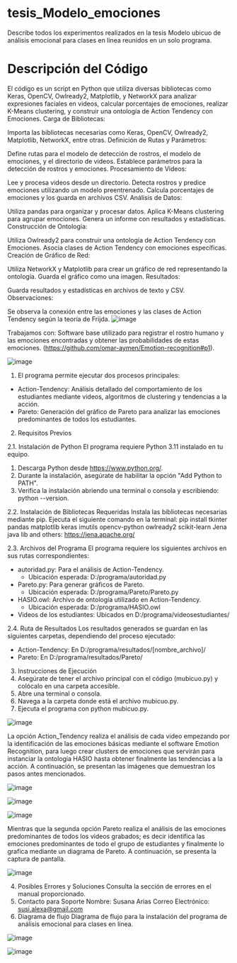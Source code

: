 # tesis_Modelo_emociones
Describe todos los experimentos realizados en la tesis Modelo ubicuo de análisis emocional para clases en línea reunidos en un solo programa.
# Descripción del Código
El código es un script en Python que utiliza diversas bibliotecas como Keras, OpenCV, Owlready2, Matplotlib, y NetworkX para analizar expresiones faciales en videos, calcular porcentajes de emociones, realizar K-Means clustering, y construir una ontología de Action Tendency con Emociones.
Carga de Bibliotecas:

Importa las bibliotecas necesarias como Keras, OpenCV, Owlready2, Matplotlib, NetworkX, entre otras.
Definición de Rutas y Parámetros:

Define rutas para el modelo de detección de rostros, el modelo de emociones, y el directorio de videos.
Establece parámetros para la detección de rostros y emociones.
Procesamiento de Videos:

Lee y procesa videos desde un directorio.
Detecta rostros y predice emociones utilizando un modelo preentrenado.
Calcula porcentajes de emociones y los guarda en archivos CSV.
Análisis de Datos:

Utiliza pandas para organizar y procesar datos.
Aplica K-Means clustering para agrupar emociones.
Genera un informe con resultados y estadísticas.
Construcción de Ontología:

Utiliza Owlready2 para construir una ontología de Action Tendency con Emociones.
Asocia clases de Action Tendency con emociones específicas.
Creación de Gráfico de Red:

Utiliza NetworkX y Matplotlib para crear un gráfico de red representando la ontología.
Guarda el gráfico como una imagen.
Resultados:

Guarda resultados y estadísticas en archivos de texto y CSV.
Observaciones:

Se observa la conexión entre las emociones y las clases de Action Tendency según la teoría de Frijda.
![image](https://github.com/user-attachments/assets/92eb22bb-a908-49b8-86d2-7f08b36889a6)

Trabajamos con: Software base utilizado para registrar el rostro humano y las emociones encontradas y obtener las probabilidades de estas emociones. (https://github.com/omar-aymen/Emotion-recognition#p1).

![image](https://github.com/user-attachments/assets/1073b38e-ecb1-4267-a08a-3615cabdae86)

1. El programa permite ejecutar dos procesos principales:
  - Action-Tendency: Análisis detallado del comportamiento de los estudiantes mediante videos, algoritmos de clustering y tendencias a la acción.
  - Pareto: Generación del gráfico de Pareto para analizar las emociones predominantes de todos los estudiantes.
  
2. Requisitos Previos
   
  2.1. Instalación de Python
  El programa requiere Python 3.11 instalado en tu equipo.
  1. Descarga Python desde https://www.python.org/.
  2. Durante la instalación, asegúrate de habilitar la opción "Add Python to PATH".
  3. Verifica la instalación abriendo una terminal o consola y escribiendo: python --version.
   
  2.2. Instalación de Bibliotecas Requeridas
  Instala las bibliotecas necesarias mediante pip. Ejecuta el siguiente comando en la terminal:
  pip install tkinter pandas matplotlib keras imutils opencv-python owlready2 scikit-learn Jena java lib and others: https://jena.apache.org/

  2.3. Archivos del Programa
  El programa requiere los siguientes archivos en sus rutas correspondientes:
  - autoridad.py: Para el análisis de Action-Tendency.
    - Ubicación esperada: D:/programa/autoridad.py
  - Pareto.py: Para generar gráficos de Pareto.
    - Ubicación esperada: D:/programa/Pareto/Pareto.py
  - HASIO.owl: Archivo de ontología utilizado en Action-Tendency.
    - Ubicación esperada: D:/programa/HASIO.owl
  - Videos de los estudiantes: Ubicados en D:/programa/videosestudiantes/
  
  2.4. Ruta de Resultados
  Los resultados generados se guardan en las siguientes carpetas, dependiendo del proceso ejecutado:
  - Action-Tendency: En D:/programa/resultados/[nombre_archivo]/
  - Pareto: En D:/programa/resultados/Pareto/
    
3. Instrucciones de Ejecución
  1. Asegúrate de tener el archivo principal con el código (mubicuo.py) y colócalo en una carpeta accesible.
  2. Abre una terminal o consola.
  3. Navega a la carpeta donde está el archivo mubicuo.py.
  4. Ejecuta el programa con python mubicuo.py.

![image](https://github.com/user-attachments/assets/818354e9-0301-4c56-8191-b43cff69dbe2)

La opción Action_Tendency realiza el análisis de cada video empezando por la identificación de las emociones básicas mediante el software Emotion Recognition, para luego crear clusters de emociones que servirán para instanciar la ontología HASIO hasta obtener finalmente las tendencias a la acción.
A continuación, se presentan las imágenes que demuestran los pasos antes mencionados.

![image](https://github.com/user-attachments/assets/24cf2732-de76-498b-99ca-a9465c5348ae)

![image](https://github.com/user-attachments/assets/79e431b5-29df-459c-8ca5-002251dabb82)

![image](https://github.com/user-attachments/assets/35acc9be-453e-48df-943e-60a874e94d60)

Mientras que la segunda opción Pareto realiza el análisis de las emociones predominantes de todos los videos grabados; es decir identifica las emociones predominantes de todo el grupo de estudiantes y finalmente lo grafica mediante un diagrama de Pareto.
A continuación, se presenta la captura de pantalla.

![image](https://github.com/user-attachments/assets/eefd2bbe-929a-4c24-a00b-cb277ae87800)

4. Posibles Errores y Soluciones
Consulta la sección de errores en el manual proporcionado.
5. Contacto para Soporte
Nombre: Susana Arias
Correo Electrónico: susi.alexa@gmail.com
6. Diagrama de flujo
Diagrama de flujo para la instalación del programa de análisis emocional para clases en línea.

![image](https://github.com/user-attachments/assets/6510781e-ea48-47dc-badf-4c27dc7510e6)


![image](https://github.com/user-attachments/assets/26867f32-a052-4a8d-96b8-ecb575da57a2)




